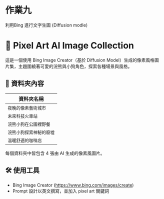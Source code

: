 # 作業九

利用Bing 進行文字生圖 (Diffusion modle)

# 🧸 Pixel Art AI Image Collection

這是一個使用 Bing Image Creator（基於 Diffusion Model）生成的像素風格圖片集，主題圍繞著可愛的浣熊與小狗角色，探索各種場景與風格。

## 📂 資料夾內容

| 資料夾名稱 |
|------------|
| `夜晚的像素藝術城市` |
| `未來科技火車站` |
| `浣熊小狗在公園裡野餐` |
| `浣熊小狗探索神秘的廢墟` |
| `溫暖舒適的咖啡店` |

每個資料夾中皆包含 4 張由 AI 生成的像素風圖片。

## 🛠 使用工具

- Bing Image Creator  (https://www.bing.com/images/create)
- Prompt 設計以英文撰寫，並加入 pixel art 關鍵詞